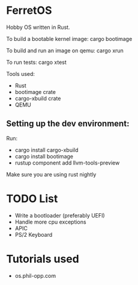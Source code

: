 # FerretOS
Hobby OS written in Rust.

To build a bootable kernel image:
cargo bootimage

To build and run an image on qemu:
cargo xrun

To run tests:
cargo xtest

Tools used:
- Rust
- bootimage crate
- cargo-xbuild crate
- QEMU

## Setting up the dev environment:
Run:
 - cargo install cargo-xbuild
 - cargo install bootimage
 - rustup component add llvm-tools-preview

Make sure you are using rust nightly

# TODO List
- Write a bootloader (preferably UEFI)
- Handle more cpu exceptions
- APIC
- PS/2 Keyboard

# Tutorials used
 - os.phil-opp.com
